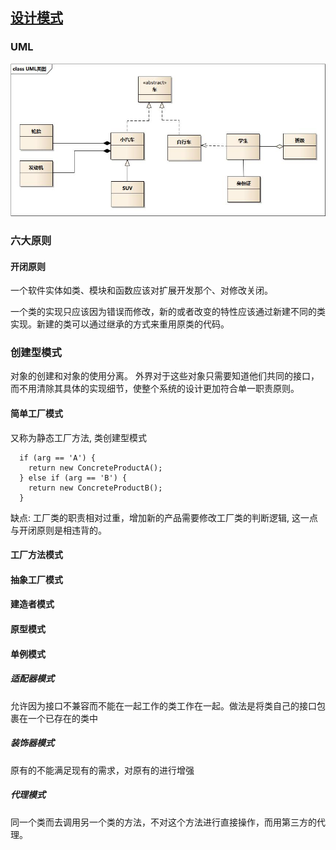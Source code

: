 ## [设计模式](https://design-patterns.readthedocs.io/zh_CN/latest/index.html?hmsr=toutiao.io&utm_medium=toutiao.io&utm_source=toutiao.io)

### UML
 ![uml_class_struct.jpg](./img/uml_class_struct.jpg)

### 六大原则
#### 开闭原则
  一个软件实体如类、模块和函数应该对扩展开发那个、对修改关闭。

  一个类的实现只应该因为错误而修改，新的或者改变的特性应该通过新建不同的类实现。新建的类可以通过继承的方式来重用原类的代码。
### 创建型模式
  对象的创建和对象的使用分离。 外界对于这些对象只需要知道他们共同的接口，而不用清除其具体的实现细节，使整个系统的设计更加符合单一职责原则。

#### 简单工厂模式
  又称为静态工厂方法, 类创建型模式
  ```
    if (arg == 'A') {
      return new ConcreteProductA();
    } else if (arg == 'B') {
      return new ConcreteProductB();
    }
  ```
  缺点: 工厂类的职责相对过重，增加新的产品需要修改工厂类的判断逻辑, 这一点与开闭原则是相违背的。
#### 工厂方法模式

#### 抽象工厂模式

#### 建造者模式

#### 原型模式

#### 单例模式


##### 适配器模式
  允许因为接口不兼容而不能在一起工作的类工作在一起。做法是将类自己的接口包裹在一个已存在的类中

##### 装饰器模式
  原有的不能满足现有的需求，对原有的进行增强

##### 代理模式
  同一个类而去调用另一个类的方法，不对这个方法进行直接操作，而用第三方的代理。